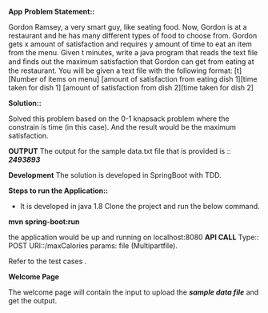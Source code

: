 **App**
**Problem Statement::**

 Gordon Ramsey, a very smart guy, like seating food. Now, Gordon is at a restaurant and he has many different types of food to choose from. Gordon gets x amount of satisfaction and requires y amount of time to eat an item from the menu. Given t minutes, write a java program that reads the text file and ﬁnds out the maximum satisfaction that Gordon can get from eating at the restaurant. You will be given a text file with the following format:
 [t][Number of items on menu]
[amount of satisfaction from eating dish 1][time taken for dish 1]
[amount of satisfaction from dish 2][time taken for dish 2]


**Solution::**

Solved this problem based on the 0-1 knapsack problem where the constrain is time (in this case). And the result would be the maximum satisfaction.

**OUTPUT**
The output for the sample data.txt file that is provided is :: ***2493893***


**Development**
The solution is developed in  SpringBoot with TDD.

**Steps to run the Application::**

 - It is developed in java 1.8 Clone the project and run the below
   command.

**mvn spring-boot:run**

the application would be up and running on localhost:8080
**API CALL**
Type:: POST
URI::/maxCalories
params: file (Multipartfile).

Refer to the test cases .

**Welcome Page**

The welcome page will contain the input to upload the ***sample data file*** and  get the output.



